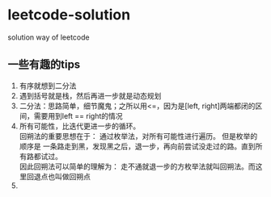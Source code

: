 # leetcode-solution
 solution way of leetcode

## 一些有趣的tips
1. 有序就想到二分法
2. 遇到括号就是栈，然后再进一步就是动态规划
3. 二分法：思路简单，细节魔鬼；之所以用<=，因为是[left, right]两端都闭的区间，需要用到left == right的情况 
4. 所有可能性，比迭代更进一步的循环。  
   回朔法的重要思想在于： 通过枚举法，对所有可能性进行遍历。 
   但是枚举的顺序是 一条路走到黑，发现黑之后，退一步，再向前尝试没走过的路。直到所有路都试过。  
   因此回朔法可以简单的理解为： 走不通就退一步的方枚举法就叫回朔法。而这里回退点也叫做回朔点
5. 
